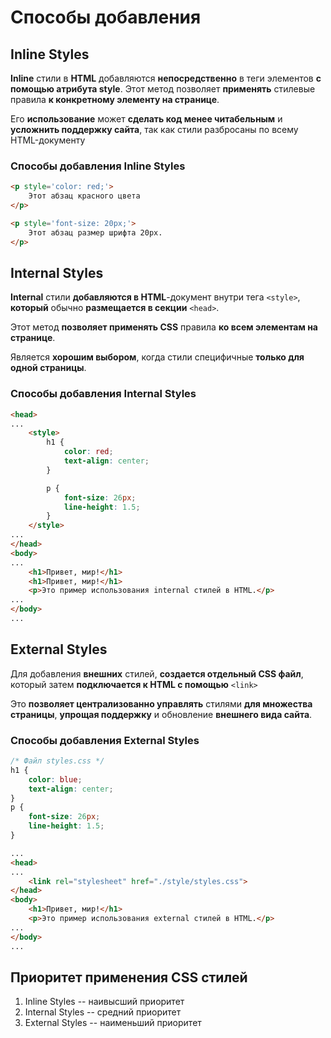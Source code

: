 # Способы добавления

## Inline Styles

**Inline** стили в **HTML** добавляются **непосредственно** в теги элементов **с помощью атрибута style**. Этот метод позволяет **применять** стилевые правила **к конкретному элементу на странице**.

Его **использование** может **сделать код менее читабельным** и **усложнить поддержку сайта**, так как стили разбросаны по всему HTML-документу

### Способы добавления Inline Styles

```html
<p style='color: red;'>
    Этот абзац красного цвета
</p>

<p style='font-size: 20px;'>
    Этот абзац размер шрифта 20px.
</p>
```

## Internal Styles

**Internal** стили **добавляются в HTML**-документ внутри тега `<style>`, **который** обычно **размещается в секции** `<head>`.

Этот метод **позволяет применять CSS** правила **ко всем элементам на странице**.

Является **хорошим выбором**, когда стили специфичные **только для одной страницы**.

### Способы добавления Internal Styles

```html
<head>
...
    <style>
        h1 {
            color: red;
            text-align: center;
        }

        p {
            font-size: 26px;
            line-height: 1.5;
        }
    </style>
...
</head>
<body>
...
    <h1>Привет, мир!</h1>
    <h1>Привет, мир!</h1>
    <p>Это пример использования internal стилей в HTML.</p>
...
</body>
...
```

## External Styles

Для добавления **внешних** стилей, **создается отдельный CSS файл**, который затем **подключается к HTML с помощью** `<link>`

Это **позволяет централизованно управлять** стилями **для множества страницы**, **упрощая поддержку** и обновление **внешнего вида сайта**.

### Способы добавления External Styles

```css
/* Файл styles.css */
h1 {
    color: blue;
    text-align: center;
}
p {
    font-size: 26px;
    line-height: 1.5;
}
```

```html
...
<head>
...
    <link rel="stylesheet" href="./style/styles.css">
</head>
<body>
    <h1>Привет, мир!</h1>
    <p>Это пример использования external стилей в HTML.</p>
...
</body>
...
```

## Приоритет применения CSS стилей

1. Inline Styles -- наивысший приоритет
2. Internal Styles -- средний приоритет
3. External Styles -- наименьший приоритет